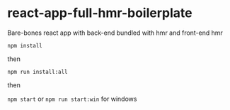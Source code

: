 # react-app-full-hmr-boilerplate
Bare-bones react app with back-end bundled with hmr and front-end hmr

`npm install`

then

`npm run install:all`

then

`npm start` or `npm run start:win` for windows
